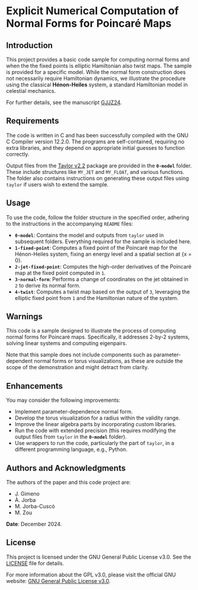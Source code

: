 # Explicit Numerical Computation of Normal Forms for Poincaré Maps

## Introduction

This project provides a basic code sample for computing normal forms and when the the fixed points is elliptic Hamiltonian also twist maps. The sample is provided for a specific model. While the normal form construction does not necessarily require Hamiltonian dynamics, we illustrate the procedure using the classical **Hénon-Heiles** system, a standard Hamiltonian model in celestial mechanics.

For further details, see the manuscript [GJJZ24](http://www.maia.ub.es/dsg/2024/2405gimeno.pdf).

## Requirements

The code is written in C and has been successfully compiled with the GNU C Compiler version 12.2.0. The programs are self-contained, requiring no extra libraries, and they depend on appropriate initial guesses to function correctly.


Output files from the [Taylor v2.2](https://github.com/joang/taylor2-dist) package are provided in the **`0-model`** folder. These include structures like `MY_JET` and `MY_FLOAT`, and various functions. The folder also contains instructions on generating these output files using `taylor` if users wish to extend the sample.

## Usage

To use the code, follow the folder structure in the specified order, adhering to the instructions in the accompanying `README` files:

- **`0-model`**: Contains the model and outputs from `taylor` used in subsequent folders. Everything required for the sample is included here.
- **`1-fixed-point`**: Computes a fixed point of the Poincaré map for the Hénon-Heiles system, fixing an energy level and a spatial section at {x = 0}.
- **`2-jet-fixed-point`**: Computes the high-order derivatives of the Poincaré map at the fixed point computed in `1`.
- **`3-normal-form`**: Performs a change of coordinates on the jet obtained in `2` to derive its normal form.
- **`4-twist`**: Computes a twist map based on the output of `3`, leveraging the elliptic fixed point from `1` and the Hamiltonian nature of the system.


## Warnings

This code is a sample designed to illustrate the process of computing normal forms for Poincaré maps. Specifically, it addresses 2-by-2 systems, solving linear systems and computing eigenpairs.

Note that this sample does not include components such as parameter-dependent normal forms or torus visualizations, as these are outside the scope of the demonstration and might detract from clarity.

## Enhancements

You may consider the following improvements:

- Implement parameter-dependence normal form.
- Develop the torus visualization for a radius within the validity range.
- Improve the linear algebra parts by incorporating custom libraries.
- Run the code with extended precision (this requires modifying the output files from `taylor` in the **`0-model`** folder).
- Use wrappers to run the code, particularly the part of `taylor`, in a different programming language, e.g., Python.

## Authors and Acknowledgments

The authors of the paper and this code project are:

- J. Gimeno
- À. Jorba
- M. Jorba-Cuscó
- M. Zou

**Date**: December 2024.

## License

This project is licensed under the GNU General Public License v3.0. See the [LICENSE](LICENSE) file for details.

For more information about the GPL v3.0, please visit the official GNU website: [GNU General Public License v3.0](https://www.gnu.org/licenses/gpl-3.0.html).

